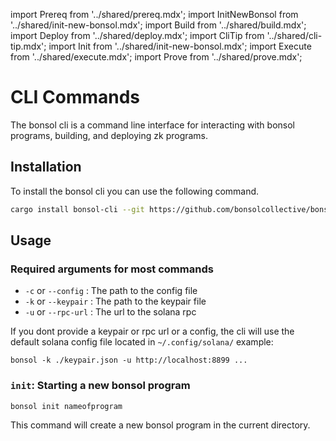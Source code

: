 import Prereq from '../shared/prereq.mdx';
import InitNewBonsol from '../shared/init-new-bonsol.mdx';
import Build from '../shared/build.mdx';
import Deploy from '../shared/deploy.mdx';
import CliTip from '../shared/cli-tip.mdx';
import Init from '../shared/init-new-bonsol.mdx';
import Execute from '../shared/execute.mdx';
import Prove from '../shared/prove.mdx';

# CLI Commands
The bonsol cli is a command line interface for interacting with bonsol programs, building, and deploying zk programs.
<Prereq />

## Installation 
To install the bonsol cli you can use the following command.

```bash
cargo install bonsol-cli --git https://github.com/bonsolcollective/bonsol
```

## Usage

### Required arguments for most commands
* `-c` or `--config` : The path to the config file
* `-k` or `--keypair` : The path to the keypair file
* `-u` or `--rpc-url` : The url to the solana rpc

If you dont provide a keypair or rpc url or a config, the cli will use  the default solana config file located in `~/.config/solana/`
example:
```
bonsol -k ./keypair.json -u http://localhost:8899 ...
```
### `init`: Starting a new bonsol program
```bash
bonsol init nameofprogram
```
This command will create a new bonsol program in the current directory.

<Build />

<Deploy />

<Execute />

<Prove />